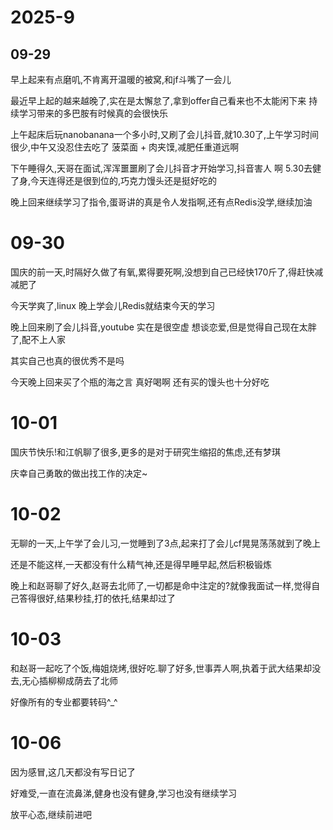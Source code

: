 

# 2025-9

## 09-29

早上起来有点磨叽,不肯离开温暖的被窝,和jf斗嘴了一会儿

最近早上起的越来越晚了,实在是太懈怠了,拿到offer自己看来也不太能闲下来  持续学习带来的多巴胺有时候真的会很快乐

上午起床后玩nanobanana一个多小时,又刷了会儿抖音,就10.30了,上午学习时间很少,中午又没忍住去吃了 菠菜面 + 肉夹馍,减肥任重道远啊

下午睡得久,天哥在面试,浑浑噩噩刷了会儿抖音才开始学习,抖音害人 啊  5.30去健了身,今天连得还是很到位的,巧克力馒头还是挺好吃的

晚上回来继续学习了指令,蛋哥讲的真是令人发指啊,还有点Redis没学,继续加油



# 09-30

国庆的前一天,时隔好久做了有氧,累得要死啊,没想到自己已经快170斤了,得赶快减减肥了

今天学爽了,linux  晚上学会儿Redis就结束今天的学习

晚上回来刷了会儿抖音,youtube  实在是很空虚  想谈恋爱,但是觉得自己现在太胖了,配不上人家

其实自己也真的很优秀不是吗

今天晚上回来买了个瓶的海之言  真好喝啊  还有买的馒头也十分好吃

# 10-01

国庆节快乐!和江帆聊了很多,更多的是对于研究生缩招的焦虑,还有梦琪

庆幸自己勇敢的做出找工作的决定~

# 10-02

无聊的一天,上午学了会儿习,一觉睡到了3点,起来打了会儿cf晃晃荡荡就到了晚上

还是不能这样,一天都没有什么精气神,还是得早睡早起,然后积极锻炼

晚上和赵哥聊了好久,赵哥去北师了,一切都是命中注定的?就像我面试一样,觉得自己答得很好,结果秒挂,打的依托,结果却过了



# 10-03

和赵哥一起吃了个饭,梅姐烧烤,很好吃.聊了好多,世事弄人啊,执着于武大结果却没去,无心插柳柳成荫去了北师

好像所有的专业都要转码^_^

# 10-06

因为感冒,这几天都没有写日记了

好难受,一直在流鼻涕,健身也没有健身,学习也没有继续学习

放平心态,继续前进吧